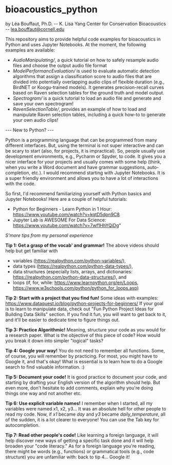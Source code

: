 # bioacoustics_python

by Léa Bouffaut, Ph.D. -- K. Lisa Yang Center for Conservation Bioacoustics -- lea.bouffaut@cornell.edu

This repository aims to provide helpful code examples for bioacoustics in Python and uses Jupyter Notebooks. At the moment, the following examples are available:
* _AudioManipulating/_, a quick tutorial on how to safely resample audio files and choose the output audio file format
* _ModelPerformancEvaluation/_ is used to evaluate automatic detection algorithms that assign a classification score to audio files that are divided into potentially overlapping audio clips of flexible duration (e.g., BirdNET or Koogu-trained models). It generates precision-recall curves based on Raven selection tables for the ground truth and model output.
* _Spectrogram/_ is a quick tutorial to load an audio file and generate and save your own spectrogram!
* _RavenSelectionTable/_, provides an example of how to load and manipulate Raven selection tables, including a quick how-to to generate your own audio clips!

--- New to Python? ---

Python is a  programming language that can be programmed from many different interfaces. But, using the terminal is not super interactive and can be scary to start (also, for projects, it is impractical).  So, people usually use development environments, e.g., Pycharm or Spyder, to code. It gives you a nicer interface for your projects and usually comes with some help (think, when you write a Word document and have grammar suggestions, auto-completion, etc.). I would recommend starting with Jupyter Notebooks. It is a super friendly environment and allows you to have a lot of interactions with the code.

So first, I'd recommend familiarizing yourself with Python basics and Jupyter Notebooks! Here are a couple of helpful tutorials:
* Python for Beginners - Learn Python in 1 Hour: https://www.youtube.com/watch?v=kqtD5dpn9C8
* Jupyter Lab is AWESOME For Data Science: https://www.youtube.com/watch?v=7wf1HhYQiDg"


_S'more tips from my personal experience_

**Tip 1: Get a grasp of the vocab' and grammar!**
The above videos should help but get familiar with 
* variables (https://realpython.com/python-variables/),
* data types (https://realpython.com/python-data-types/),
* data structures (especially lists, arrays, and dictionaries: https://realpython.com/python-data-structures/), and
* loops (if, for, while: https://www.learnpython.org/en/Loops, https://www.w3schools.com/python/python_for_loops.asp)

**Tip 2: Start with a project that you find fun!**
Some ideas with examples: 
https://www.dataquest.io/blog/python-projects-for-beginners/ 
If your goal is to learn to manipulate data, check out "Fun Python Project Ideas for Building Data Skills" section. If you find it fun, you will want to get back to it, and it'll be easier to dedicate time to figure things out.

**Tip 3: Practice Algorithmic!**
Meaning, structure your code as you would for a research paper. What is the objective of this piece of code? How would you break it down into simpler "logical" tasks? 

**Tip 4: Google your way!**
You do not need to remember all functions. Some, of course, you will remember by practicing. For most, you might have to Google it, and that's okay! What is essential is to learn how to do a Google search to find valuable information. :)

**Tip 5: Document your code!**
It is good practice to document your code, and starting by drafting your English version of the algorithm should help. But even more, don't hesitate to add comments, explain why you're doing things one way and not another etc.

**Tip 6: Use explicit variable names!** 
I remember when I started, all my variables were named x1, x2, y3... It was an absolute hell for other people to read my code. Now, if _x1_ became _day_ and _y3_ became _daily_temperature_, all of the sudden, it is a lot clearer to everyone! You can use the Tab key for autocompletion. 

**Tip 7: Read other people's code!**
Like learning a foreign language, it will help discover new ways of getting a specific task done and it will help broaden your "code literacy." As for a foreign language you're reading, there might be words (e.g., functions) or grammatical tools (e.g., code structure) you are unfamiliar with: back to tip 4... Google it!
